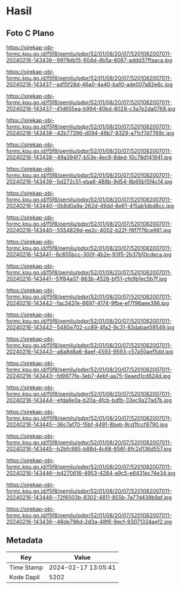 # Hasil

## Foto C Plano

https://sirekap-obj-formc.kpu.go.id/f5f8/pemilu/pdpr/52/01/08/20/07/5201082007011-20240216-143436--9979db15-604d-4b5a-8087-addd37ffaaca.jpg

https://sirekap-obj-formc.kpu.go.id/f5f8/pemilu/pdpr/52/01/08/20/07/5201082007011-20240216-143437--ad15f28d-46a0-4a40-ba10-ade007a82e6c.jpg

https://sirekap-obj-formc.kpu.go.id/f5f8/pemilu/pdpr/52/01/08/20/07/5201082007011-20240216-143437--41d655ea-b994-40bd-8028-c3a7e2da0768.jpg

https://sirekap-obj-formc.kpu.go.id/f5f8/pemilu/pdpr/52/01/08/20/07/5201082007011-20240216-143438--42b77396-d094-46b7-8329-a71cf7d7769c.jpg

https://sirekap-obj-formc.kpu.go.id/f5f8/pemilu/pdpr/52/01/08/20/07/5201082007011-20240216-143438--49a394f7-b53e-4ec9-8ded-10c78d141941.jpg

https://sirekap-obj-formc.kpu.go.id/f5f8/pemilu/pdpr/52/01/08/20/07/5201082007011-20240216-143439--5d272c51-eba6-488b-9d54-8b65b15f4c14.jpg

https://sirekap-obj-formc.kpu.go.id/f5f8/pemilu/pdpr/52/01/08/20/07/5201082007011-20240216-143440--0b8d0a9a-262d-49dd-8e61-415ab1dbd8cc.jpg

https://sirekap-obj-formc.kpu.go.id/f5f8/pemilu/pdpr/52/01/08/20/07/5201082007011-20240216-143440--5554829d-ee2c-4002-b22f-f8f7f76ce661.jpg

https://sirekap-obj-formc.kpu.go.id/f5f8/pemilu/pdpr/52/01/08/20/07/5201082007011-20240216-143441--8c855bcc-300f-4b2e-93f5-2b37b10cdeca.jpg

https://sirekap-obj-formc.kpu.go.id/f5f8/pemilu/pdpr/52/01/08/20/07/5201082007011-20240216-143441--51f84a07-863b-4528-bf51-cfe9b1ec5b7f.jpg

https://sirekap-obj-formc.kpu.go.id/f5f8/pemilu/pdpr/52/01/08/20/07/5201082007011-20240216-143442--fac3431e-6697-4174-9fbe-ef7f96aee398.jpg

https://sirekap-obj-formc.kpu.go.id/f5f8/pemilu/pdpr/52/01/08/20/07/5201082007011-20240216-143442--5480e702-cc89-4fa2-9c31-83dabae59549.jpg

https://sirekap-obj-formc.kpu.go.id/f5f8/pemilu/pdpr/52/01/08/20/07/5201082007011-20240216-143443--a8a8d8a6-8aef-4593-9593-c57a50aef5dd.jpg

https://sirekap-obj-formc.kpu.go.id/f5f8/pemilu/pdpr/52/01/08/20/07/5201082007011-20240216-143443--fd9977fe-3eb7-4ebf-aa75-0eaed1cd624d.jpg

https://sirekap-obj-formc.kpu.go.id/f5f8/pemilu/pdpr/52/01/08/20/07/5201082007011-20240216-143444--efda8e0a-b20a-4fcb-bdfb-33ec9a27ad7b.jpg

https://sirekap-obj-formc.kpu.go.id/f5f8/pemilu/pdpr/52/01/08/20/07/5201082007011-20240216-143445--36c7af70-15bf-4491-8beb-9cd1fccf8790.jpg

https://sirekap-obj-formc.kpu.go.id/f5f8/pemilu/pdpr/52/01/08/20/07/5201082007011-20240216-143445--b2bfc985-b88d-4c68-856f-8fc2d136d557.jpg

https://sirekap-obj-formc.kpu.go.id/f5f8/pemilu/pdpr/52/01/08/20/07/5201082007011-20240216-143446--b4270616-4953-4284-a9c5-e6431ec74e34.jpg

https://sirekap-obj-formc.kpu.go.id/f5f8/pemilu/pdpr/52/01/08/20/07/5201082007011-20240216-143446--72f6503b-8302-4811-855b-7a77d439b9af.jpg

https://sirekap-obj-formc.kpu.go.id/f5f8/pemilu/pdpr/52/01/08/20/07/5201082007011-20240216-143436--48de796d-2d3a-48f6-8ecf-93071324ae12.jpg


## Metadata

| Key        | Value               |
| ---------- | ------------------- |
| Time Stamp | 2024-02-17 13:05:41 |
| Kode Dapil | 5202                |



